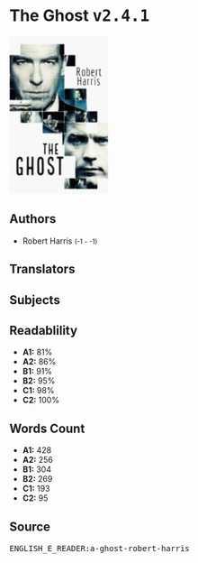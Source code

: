 # The Ghost <kbd>v2.4.1</kbd>

![](./cover.medium.jpg "")

## Authors


 - Robert Harris <small>(-1 - -1)</small>

## Translators



## Subjects



## Readablility


 - **A1:** 81%
 - **A2:** 86%
 - **B1:** 91%
 - **B2:** 95%
 - **C1:** 98%
 - **C2:** 100%

## Words Count


 - **A1:** 428
 - **A2:** 256
 - **B1:** 304
 - **B2:** 269
 - **C1:** 193
 - **C2:** 95

## Source


<kbd>ENGLISH_E_READER:a-ghost-robert-harris</kbd>
